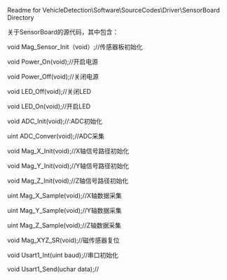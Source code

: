 Readme for VehicleDetection\Software\SourceCodes\Driver\SensorBoard Directory


关于SensorBoard的源代码，其中包含：


void Mag_Sensor_Init（void）;//传感器板初始化


void Power_On(void);//开启电源


void Power_Off(void);//关闭电源


void LED_Off(void);//关闭LED


void LED_On(void);//开启LED


void ADC_Init(void);//:ADC初始化 


uint ADC_Conver(void);//ADC采集


void Mag_X_Init(void);//X轴信号路径初始化


void Mag_Y_Init(void);//Y轴信号路径初始化


void Mag_Z_Init(void);//Z轴信号路径初始化


uint Mag_X_Sample(void);//X轴数据采集


uint Mag_Y_Sample(void);//Y轴数据采集


uint Mag_Z_Sample(void);//Z轴数据采集


void Mag_XYZ_SR(void);//磁传感器复位


void Usart1_Int(uint baud);//串口初始化


void Usart1_Send(uchar data);//
